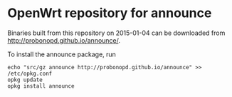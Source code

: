 OpenWrt repository for announce
========

Binaries built from this repository on 2015-01-04 can be downloaded from http://probonopd.github.io/announce/.

To install the announce package, run
```
echo "src/gz announce http://probonopd.github.io/announce" >> /etc/opkg.conf
opkg update
opkg install announce
```
